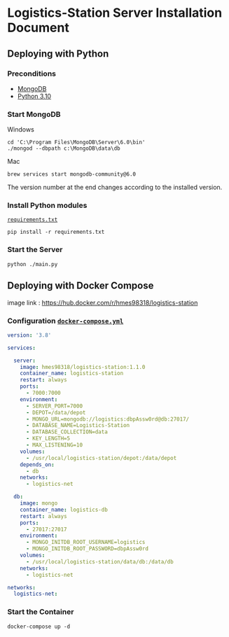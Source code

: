 #  Logistics-Station Server Installation Document


## Deploying with Python

### Preconditions
 * [MongoDB](https://www.mongodb.com/)
 * [Python 3.10](https://www.python.org/downloads/release/python-3109/)


### Start MongoDB
Windows  
```
cd 'C:\Program Files\MongoDB\Server\6.0\bin'
./mongod --dbpath c:\MongoDB\data\db
```

Mac  
```
brew services start mongodb-community@6.0
```
The version number at the end changes according to the installed version.  


### Install Python modules
[`requirements.txt`](./requirements.txt)
```
pip install -r requirements.txt
```


### Start the Server
```
python ./main.py
```




## Deploying with Docker Compose
image link : https://hub.docker.com/r/hmes98318/logistics-station

### Configuration [`docker-compose.yml`](./docker-compose.yml)
```yml
version: '3.8'

services:

  server:
    image: hmes98318/logistics-station:1.1.0
    container_name: logistics-station
    restart: always
    ports:
      - 7000:7000
    environment:
      - SERVER_PORT=7000
      - DEPOT=/data/depot
      - MONGO_URL=mongodb://logistics:dbpAssw0rd@db:27017/
      - DATABASE_NAME=Logistics-Station
      - DATABASE_COLLECTION=data
      - KEY_LENGTH=5
      - MAX_LISTENING=10
    volumes:
      - /usr/local/logistics-station/depot:/data/depot
    depends_on:
      - db
    networks:
      - logistics-net

  db:
    image: mongo
    container_name: logistics-db
    restart: always
    ports:
      - 27017:27017
    environment:
      - MONGO_INITDB_ROOT_USERNAME=logistics
      - MONGO_INITDB_ROOT_PASSWORD=dbpAssw0rd
    volumes:
      - /usr/local/logistics-station/data/db:/data/db
    networks:
      - logistics-net

networks:
  logistics-net:
```


### Start the Container
```
docker-compose up -d
```